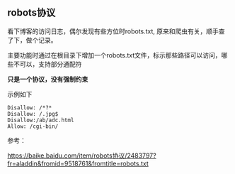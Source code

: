 ## robots协议

看下博客的访问日志，偶尔发现有些方位时robots.txt, 原来和爬虫有关，顺手查了下，做个记录。

主要功能时通过在根目录下增加一个robots.txt文件，标示那些路径可以访问，哪些不可以，支持部分通配符

**只是一个协议，没有强制约束**

示例如下

    Disallow: /*?*
    Disallow: /.jpg$
    Disallow:/ab/adc.html
    Allow: /cgi-bin/

参考：

https://baike.baidu.com/item/robots协议/2483797?fr=aladdin&fromid=9518761&fromtitle=robots.txt